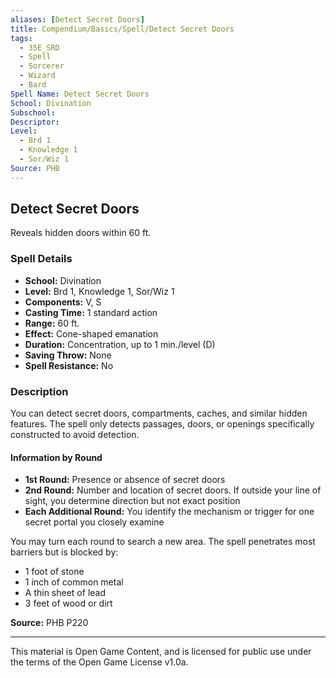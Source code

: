 ```yaml
---
aliases: [Detect Secret Doors]
title: Compendium/Basics/Spell/Detect Secret Doors
tags:
  - 35E_SRD
  - Spell
  - Sorcerer
  - Wizard
  - Bard
Spell Name: Detect Secret Doors
School: Divination
Subschool: 
Descriptor: 
Level:
  - Brd 1
  - Knowledge 1
  - Sor/Wiz 1
Source: PHB
---
```


## Detect Secret Doors

Reveals hidden doors within 60 ft.

### Spell Details

- **School:** Divination  
- **Level:** Brd 1, Knowledge 1, Sor/Wiz 1  
- **Components:** V, S  
- **Casting Time:** 1 standard action  
- **Range:** 60 ft.  
- **Effect:** Cone-shaped emanation  
- **Duration:** Concentration, up to 1 min./level (D)  
- **Saving Throw:** None  
- **Spell Resistance:** No  

### Description

You can detect secret doors, compartments, caches, and similar hidden features. The spell only detects passages, doors, or openings specifically constructed to avoid detection.

#### Information by Round

- **1st Round:** Presence or absence of secret doors  
- **2nd Round:** Number and location of secret doors. If outside your line of sight, you determine direction but not exact position  
- **Each Additional Round:** You identify the mechanism or trigger for one secret portal you closely examine

You may turn each round to search a new area. The spell penetrates most barriers but is blocked by:

- 1 foot of stone  
- 1 inch of common metal  
- A thin sheet of lead  
- 3 feet of wood or dirt

**Source:** PHB P220

---

This material is Open Game Content, and is licensed for public use under  
the terms of the Open Game License v1.0a.
